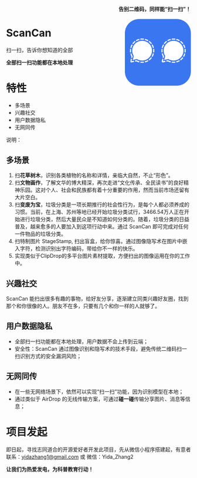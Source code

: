 <div align="right">
<h4>告别二维码，同样能“扫一扫”！</h4>

<img src="logo.png" align="right" alt="ScanCan" width="180"/>
</div>

# ScanCan
扫一扫，告诉你想知道的全部

**全部扫一扫功能都在本地处理**


# 特性
- 多场景
- 兴趣社交
- 用户数据隐私
- 无网同传

说明：

## 多场景

1. 扫**花草树木**，识别各类植物的名称和详情，亲临大自然，不止“形色”。
2. 扫**文物画作**，了解文华的博大精深，再次走进“文化传承、全民读书”的良好精神乐园。这对个人、社会和民族都有着十分重要的作用，然而当前市场还留有大片空白。
3. 扫**变废为宝**，垃圾分类是一项长期推行的社会性行为，是每个人都必须养成的习惯。当前，在上海、苏州等地已经开始垃圾分类试行，3466.54万人正在开始进行垃圾分类，然后大量民众是不知道如何分类的。随着，垃圾分类的日益普及，越来愈多的人要加入到这项行动中来。通过 ScanCan 即可完成对任何一件物品的垃圾分类。
4. 扫特制图片 StageStamp, 扫出盲盒，给你惊喜。通过图像隐写术在图片中嵌入字符，检测识别出字符编码，带给你不一样的快乐。
5. 实现类似于ClipDrop的多平台图片素材提取，方便扫出的图像运用在你的工作中。

## 兴趣社交
ScanCan 能扫出很多有趣的事物，给好友分享，逐渐建立同类兴趣好友圈，找到那个和你很像的人。朋友不在多，只要有几个和你一样的人就够了。

## 用户数据隐私

- 全部扫一扫功能都在本地处理，用户数据不会上传到云端；
- 安全性：ScanCan 通过图像识别和隐写术的技术手段，避免传统二维码扫一扫识别方式的安全漏洞风险；

## 无网同传

- 在一些无网络场景下，依然可以实现“扫一扫”功能，因为识别模型在本地；
- 通过类似于 AirDrop 的无线传输方案，可通过**碰一碰**传输分享图片、消息等信息；

# 项目发起

即日起，寻找志同道合的开源爱好者开发此项目，先从微信小程序搭建起，有意者联系：yidazhang1@gmail.com 或 微信：Yida_Zhang2


**让我们为热爱发电，为科普教育行动！**
